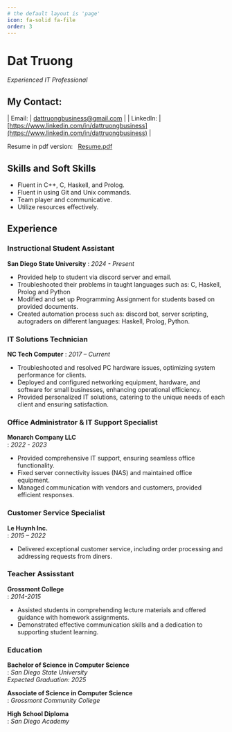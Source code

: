 ```yaml
---
# the default layout is 'page'
icon: fa-solid fa-file
order: 3
---
```


# Dat Truong                                     
*Experienced IT Professional*		 
## My Contact:

| Email: | [dattruongbusiness@gmail.com](mailto:dattruongbusiness@gmail.com) |
| LinkedIn: | [https://www.linkedin.com/in/dattruongbusiness](https://www.linkedin.com/in/dattruongbusiness) |

Resume in pdf version: &nbsp;&nbsp;[Resume.pdf](/assets/files/Resume.pdf)

## Skills and Soft Skills
- Fluent in C++, C, Haskell, and Prolog.
- Fluent in using Git and Unix commands.
- Team player and communicative.
- Utilize resources effectively.

## Experience
### Instructional Student Assistant
**San Diego State University**
: *2024 - Present*
- Provided help to student via discord server and email. 
- Troubleshooted their problems in taught languages such as: C, Haskell, Prolog and Python
- Modified and set up Programming Assignment for students based on provided documents. 
- Created automation process such as: discord bot, server scripting, autograders on different languages: Haskell, Prolog, Python.


### IT Solutions Technician
**NC Tech Computer**
: *2017 – Current*
- Troubleshooted and resolved PC hardware issues, optimizing system performance for clients.
- Deployed and configured networking equipment, hardware, and software for small businesses, enhancing operational efficiency.
- Provided personalized IT solutions, catering to the unique needs of each client and ensuring satisfaction.

### Office Administrator & IT Support Specialist
**Monarch Company LLC**  
: *2022 - 2023*
- Provided comprehensive IT support, ensuring seamless office functionality.
- Fixed server connectivity issues (NAS) and maintained office equipment.
- Managed communication with vendors and customers, provided efficient responses. 


### Customer Service Specialist
**Le Huynh Inc.**  
: *2015 – 2022*
- Delivered exceptional customer service, including order processing and addressing requests from diners.

### Teacher Assisstant
**Grossmont College**  
: *2014-2015*
- Assisted students in comprehending lecture materials and offered guidance with homework assignments.
- Demonstrated effective communication skills and a dedication to supporting student learning.

### Education
**Bachelor of Science in Computer Science**  
:  *San Diego State University*  
  *Expected Graduation: 2025*

**Associate of Science in Computer Science**  
:  *Grossmont Community College*  
  

**High School Diploma**  
:  *San Diego Academy*  
  
